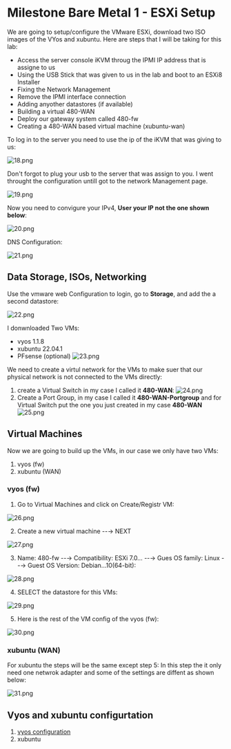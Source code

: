 # Milestone Bare Metal 1 - ESXi Setup
We are going to setup/configure the VMware ESXi, download two ISO images of the VYos and xubuntu. Here are steps that I will be taking for this lab:
<!--StartFragment-->
*   Access the server console iKVM throug the IPMI IP address that is assigne to us
*   Using the USB Stick that was given to us in the lab and boot to an ESXi8 Installer
*   Fixing the Network Management
*   Remove the IPMI interface connection
*   Adding anyother datastores (if available)
*   Building a virtual 480-WAN
*   Deploy our gateway system called 480-fw
*   Creating a 480-WAN based virtual machine (xubuntu-wan)
<!--EndFragment-->

To log in to the server you need to use the ip of the iKVM that was giving to us:

![18.png](./images/18.png)

Don't forgot to plug your usb to the server that was assign to you. I went throught the configuration untill  got to the network Management page.

![19.png](./images/19.png)

Now you need to convigure your IPv4, **User your IP not the one shown below**:

![20.png](./images/20.png)

DNS Configuration:

![21.png](./images/21.png)

## Data Storage, ISOs, Networking
Use the vmware web Configuration to login, go to **Storage**, and add the a second datastore:

![22.png](./images/22.png)

I donwnloaded Two VMs:
* vyos 1.1.8
* xubuntu 22.04.1
* PFsense (optional)
![23.png](./images/23.png)

We need to create a virtul network for the VMs to make suer that our physical network is not connected to the VMs directly:

1. create a Virtual Switch in my case I called it **480-WAN**:
![24.png](./images/24.png)
2. Create a Port Group, in my case I called it **480-WAN-Portgroup** and for Virtual Switch put the one you just created in my case **480-WAN**
![25.png](./images/25.png)

## Virtual Machines
Now we are going to build up the VMs, in our case we only have two VMs:
1. vyos (fw)
2. xubuntu (WAN)

### vyos (fw)
1. Go to Virtual Machines and click on Create/Registr VM:

![26.png](./images/26.png)

2. Create a new virtual machine --→ NEXT

![27.png](./images/27.png)

3. Name: 480-fw --→ Compatibility: ESXi 7.0… --→ Gues OS family: Linux --→ Guest OS Version: Debian...10(64-bit):

![28.png](./images/28.png)

4. SELECT the datastore for this VMs:

![29.png](./images/29.png)

5. Here is the rest of the VM config of the vyos (fw):

![30.png](./images/30.png)

### xubuntu (WAN)
For xubuntu the steps will be the same except step 5:
In this step the it only need one netwrok adapter and some of the settings are diffent as shown below:

![31.png](./images/31.png)

## Vyos and xubuntu configurtation
1. [vyos configuration](./vyos%20config.md)
2. xubuntu












